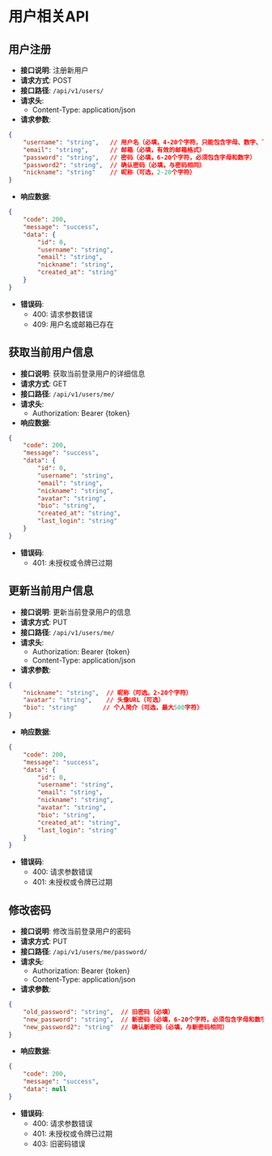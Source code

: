 # 用户相关API

## 用户注册
- **接口说明**: 注册新用户
- **请求方式**: POST
- **接口路径**: `/api/v1/users/`
- **请求头**:
  - Content-Type: application/json
- **请求参数**:
```json
{
    "username": "string",   // 用户名（必填，4-20个字符，只能包含字母、数字、下划线）
    "email": "string",      // 邮箱（必填，有效的邮箱格式）
    "password": "string",   // 密码（必填，6-20个字符，必须包含字母和数字）
    "password2": "string",  // 确认密码（必填，与密码相同）
    "nickname": "string"    // 昵称（可选，2-20个字符）
}
```
- **响应数据**:
```json
{
    "code": 200,
    "message": "success",
    "data": {
        "id": 0,
        "username": "string",
        "email": "string",
        "nickname": "string",
        "created_at": "string"
    }
}
```
- **错误码**:
  - 400: 请求参数错误
  - 409: 用户名或邮箱已存在

## 获取当前用户信息
- **接口说明**: 获取当前登录用户的详细信息
- **请求方式**: GET
- **接口路径**: `/api/v1/users/me/`
- **请求头**:
  - Authorization: Bearer {token}
- **响应数据**:
```json
{
    "code": 200,
    "message": "success",
    "data": {
        "id": 0,
        "username": "string",
        "email": "string",
        "nickname": "string",
        "avatar": "string",
        "bio": "string",
        "created_at": "string",
        "last_login": "string"
    }
}
```
- **错误码**:
  - 401: 未授权或令牌已过期

## 更新当前用户信息
- **接口说明**: 更新当前登录用户的信息
- **请求方式**: PUT
- **接口路径**: `/api/v1/users/me/`
- **请求头**:
  - Authorization: Bearer {token}
  - Content-Type: application/json
- **请求参数**:
```json
{
    "nickname": "string",  // 昵称（可选，2-20个字符）
    "avatar": "string",    // 头像URL（可选）
    "bio": "string"       // 个人简介（可选，最大500字符）
}
```
- **响应数据**:
```json
{
    "code": 200,
    "message": "success",
    "data": {
        "id": 0,
        "username": "string",
        "email": "string",
        "nickname": "string",
        "avatar": "string",
        "bio": "string",
        "created_at": "string",
        "last_login": "string"
    }
}
```
- **错误码**:
  - 400: 请求参数错误
  - 401: 未授权或令牌已过期

## 修改密码
- **接口说明**: 修改当前登录用户的密码
- **请求方式**: PUT
- **接口路径**: `/api/v1/users/me/password/`
- **请求头**:
  - Authorization: Bearer {token}
  - Content-Type: application/json
- **请求参数**:
```json
{
    "old_password": "string",  // 旧密码（必填）
    "new_password": "string",  // 新密码（必填，6-20个字符，必须包含字母和数字）
    "new_password2": "string"  // 确认新密码（必填，与新密码相同）
}
```
- **响应数据**:
```json
{
    "code": 200,
    "message": "success",
    "data": null
}
```
- **错误码**:
  - 400: 请求参数错误
  - 401: 未授权或令牌已过期
  - 403: 旧密码错误 